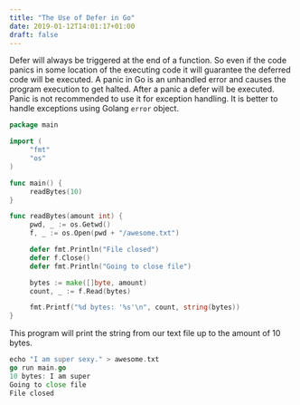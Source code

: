 ```yaml
---
title: "The Use of Defer in Go"
date: 2019-01-12T14:01:17+01:00
draft: false
---
```


Defer will always be triggered at the end of a function. So even if the code panics in some location of the executing code it will guarantee the deferred code will be executed. A panic in Go is an unhandled error and causes the program execution to get halted. After a panic a defer will be executed. Panic is not recommended to use it for exception handling. It is better to handle exceptions using Golang `error` object. 

```go
package main

import (
     "fmt"
     "os"
)

func main() {
     readBytes(10)
}

func readBytes(amount int) {
     pwd, _ := os.Getwd()
     f, _ := os.Open(pwd + "/awesome.txt")

     defer fmt.Println("File closed")
     defer f.Close()
     defer fmt.Println("Going to close file")

     bytes := make([]byte, amount)
     count, _ := f.Read(bytes)

     fmt.Printf("%d bytes: '%s'\n", count, string(bytes))
}
```

This program will print the string from our text file up to the amount of 10 bytes.

```go
echo "I am super sexy." > awesome.txt
go run main.go
10 bytes: I am super
Going to close file
File closed
```